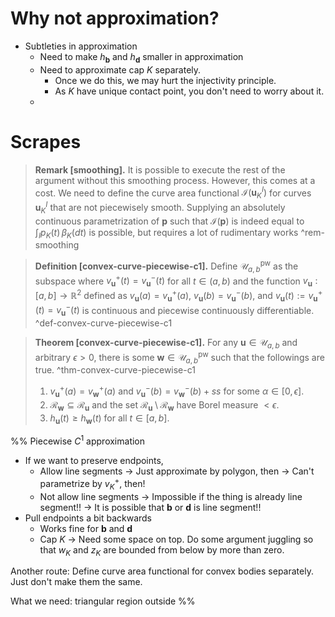 # Why not approximation?

- Subtleties in approximation
	- Need to make $h_{\mathbf{b}}$ and $h_{\mathbf{d}}$ smaller in approximation
	- Need to approximate cap $K$ separately.
		- Once we do this, we may hurt the injectivity principle.
		- As $K$ have unique contact point, you don't need to worry about it.
	- 
# Scrapes

> __Remark [smoothing].__ It is possible to execute the rest of the argument without this smoothing process. However, this comes at a cost. We need to define the curve area functional $\mathcal{I}(\mathbf{u}_K^I)$ for curves $\mathbf{u}_K^I$ that are not piecewisely smooth. Supplying an absolutely continuous parametrization of $\mathbf{p}$ such that $\mathcal{I}(\mathbf{p})$ is indeed equal to $\int_{I} p_K(t)\,\beta_K(dt)$ is possible, but requires a lot of rudimentary works ^rem-smoothing

> __Definition [convex-curve-piecewise-c1].__ Define $\mathcal{U}_{a, b}^{\text{pw}}$ as the subspace where $v_{\mathbf{u}}^+(t) = v_{\mathbf{u}}^-(t)$ for all $t \in (a, b)$ and the function $v_\mathbf{u} : [a, b] \to \mathbb{R}^2$ defined as $v_{\mathbf{u}}(a) = v_{\mathbf{u}}^+(a)$, $v_{\mathbf{u}}(b) = v_{\mathbf{u}}^-(b)$, and $v_{\mathbf{u}}(t) := v_{\mathbf{u}}^+(t) = v_{\mathbf{u}}^-(t)$ is continuous and piecewise continuously differentiable. ^def-convex-curve-piecewise-c1

> __Theorem [convex-curve-piecewise-c1].__ For any $\mathbf{u} \in \mathcal{U}_{a, b}$ and arbitrary $\epsilon > 0$, there is some $\mathbf{w} \in \mathcal{U}_{a, b}^{\text{pw}}$ such that the followings are true. ^thm-convex-curve-piecewise-c1
> 
> 1. $v_{\mathbf{u}}^+(a) = v_{\mathbf{w}}^+(a)$ and $v_{\mathbf{u}}^-(b) = v_{\mathbf{w}}^-(b) + ss$ for some $\alpha \in [0, \epsilon]$.
> 2. $\mathcal{R}_{\mathbf{w}} \subseteq \mathcal{R}_{\mathbf{u}}$ and the set $\mathcal{R}_\mathbf{u} \setminus \mathcal{R}_{\mathbf{w}}$ have Borel measure $< \epsilon$.
> 3. $h_{\mathbf{u}}(t) \geq h_{\mathbf{w}}(t)$ for all $t \in [a, b]$.


%%
Piecewise $C^1$ approximation

- If we want to preserve endpoints,
	- Allow line segments -> Just approximate by polygon, then -> Can't parametrize by $v_K^+$, then!
	- Not allow line segments -> Impossible if the thing is already line segment!! -> It is possible that $\mathbf{b}$ or $\mathbf{d}$ is line segment!!
- Pull endpoints a bit backwards
	- Works fine for $\mathbf{b}$ and $\mathbf{d}$
	- Cap $K$ -> Need some space on top. Do some argument juggling so that $w_K$ and $z_K$ are bounded from below by more than zero.

Another route: Define curve area functional for convex bodies separately. Just don't make them the same.

What we need: triangular region outside
%%